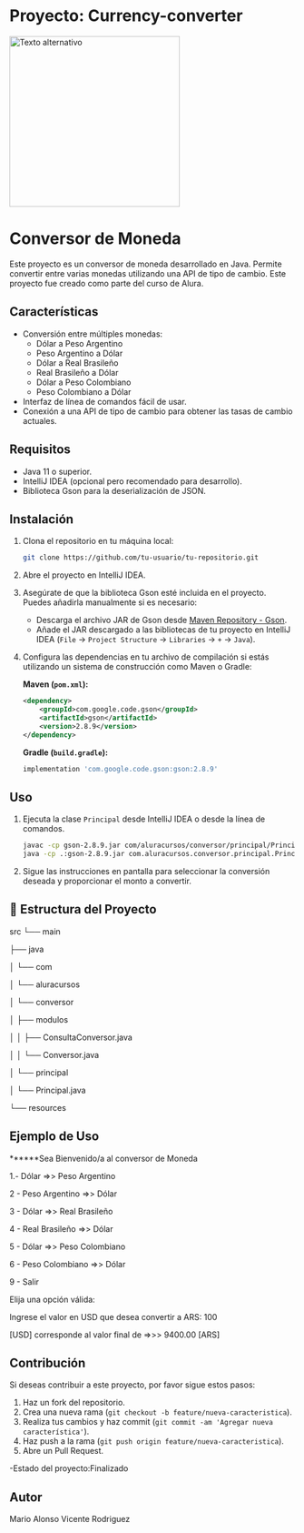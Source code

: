 <h1 aling ="center"> Proyecto: Currency-converter</h1>


<img src="https://cdn.icon-icons.com/icons2/618/PNG/512/Currency_Conversion_icon-icons.com_56682.png" alt="Texto alternativo" width="300" height="300">


# Conversor de Moneda

Este proyecto es un conversor de moneda desarrollado en Java. Permite convertir entre varias monedas utilizando una API de tipo de cambio. Este proyecto fue creado como parte del curso de Alura.

## Características

- Conversión entre múltiples monedas:
  - Dólar a Peso Argentino
  - Peso Argentino a Dólar
  - Dólar a Real Brasileño
  - Real Brasileño a Dólar
  - Dólar a Peso Colombiano
  - Peso Colombiano a Dólar
- Interfaz de línea de comandos fácil de usar.
- Conexión a una API de tipo de cambio para obtener las tasas de cambio actuales.

## Requisitos

- Java 11 o superior.
- IntelliJ IDEA (opcional pero recomendado para desarrollo).
- Biblioteca Gson para la deserialización de JSON.

## Instalación

1. Clona el repositorio en tu máquina local:

    ```sh
    git clone https://github.com/tu-usuario/tu-repositorio.git
    ```

2. Abre el proyecto en IntelliJ IDEA.

3. Asegúrate de que la biblioteca Gson esté incluida en el proyecto. Puedes añadirla manualmente si es necesario:

    - Descarga el archivo JAR de Gson desde [Maven Repository - Gson](https://mvnrepository.com/artifact/com.google.code.gson/gson).
    - Añade el JAR descargado a las bibliotecas de tu proyecto en IntelliJ IDEA (`File` -> `Project Structure` -> `Libraries` -> `+` -> `Java`).

4. Configura las dependencias en tu archivo de compilación si estás utilizando un sistema de construcción como Maven o Gradle:

    **Maven (`pom.xml`):**

    ```xml
    <dependency>
        <groupId>com.google.code.gson</groupId>
        <artifactId>gson</artifactId>
        <version>2.8.9</version>
    </dependency>
    ```

    **Gradle (`build.gradle`):**

    ```groovy
    implementation 'com.google.code.gson:gson:2.8.9'
    ```

## Uso

1. Ejecuta la clase `Principal` desde IntelliJ IDEA o desde la línea de comandos.

    ```sh
    javac -cp gson-2.8.9.jar com/aluracursos/conversor/principal/Principal.java
    java -cp .:gson-2.8.9.jar com.aluracursos.conversor.principal.Principal
    ```

2. Sigue las instrucciones en pantalla para seleccionar la conversión deseada y proporcionar el monto a convertir.

## 📁 Estructura del Proyecto
src
└── main

├── java

│ └── com

│ └── aluracursos

│ └── conversor

│ ├── modulos

│ │ ├── ConsultaConversor.java

│ │ └── Conversor.java

│ └── principal

│ └── Principal.java

└── resources

## Ejemplo de Uso

******Sea Bienvenido/a al conversor de Moneda

1.- Dólar =>> Peso Argentino

2 - Peso Argentino =>> Dólar

3 - Dólar =>> Real Brasileño

4 - Real Brasileño =>> Dólar

5 - Dólar =>> Peso Colombiano

6 - Peso Colombiano =>> Dólar

9 - Salir

Elija una opción válida:

Ingrese el valor en USD que desea convertir a ARS:
100

[USD] corresponde al valor final de =>>> 9400.00 [ARS]


## Contribución

Si deseas contribuir a este proyecto, por favor sigue estos pasos:

1. Haz un fork del repositorio.
2. Crea una nueva rama (`git checkout -b feature/nueva-caracteristica`).
3. Realiza tus cambios y haz commit (`git commit -am 'Agregar nueva característica'`).
4. Haz push a la rama (`git push origin feature/nueva-caracteristica`).
5. Abre un Pull Request.




  
-Estado del proyecto:Finalizado
  
## Autor
Mario Alonso Vicente Rodriguez 

